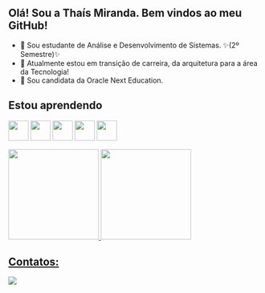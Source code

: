 ## Olá! Sou a Thaís Miranda. Bem vindos ao meu GitHub!
      
  <link rel="stylesheet" type='text/css' href="https://cdn.jsdelivr.net/gh/devicons/devicon@latest/devicon.min.css" />
              
          
<!--
**thaismiranda13/thaismiranda13** is a ✨ _special_ ✨ repository because its `README.md` (this file) appears on your GitHub profile.
-->

- :purple_heart: Sou estudante de Análise e Desenvolvimento de Sistemas. :sparkles:(2º Semestre):sparkles: 
- :purple_heart: Atualmente estou em transição de carreira, da arquitetura para a área da Tecnologia!
- :purple_heart: Sou candidata da Oracle Next Education.

## Estou aprendendo

<img loading="lazy" src="https://cdn.jsdelivr.net/gh/devicons/devicon/icons/java/java-original.svg" width="40" height="40"/> <img loading="lazy" src="https://cdn.jsdelivr.net/gh/devicons/devicon@latest/icons/python/python-plain.svg" width="40" height="40"/> <img loading="lazy" src="https://cdn.jsdelivr.net/gh/devicons/devicon@latest/icons/html5/html5-plain.svg" width="40" height="40" /> <img loading="lazy" src="https://cdn.jsdelivr.net/gh/devicons/devicon@latest/icons/css3/css3-plain.svg" width="40" height="40" /> <img loading="lazy" src="https://cdn.jsdelivr.net/gh/devicons/devicon@latest/icons/javascript/javascript-original.svg" width="40" height="40"/>
          
          
          

<div>
<a href="https://github.com/thaismiranda13">
<img loading="lazy" height="180em" src="https://github-readme-stats.vercel.app/api/top-langs/?username=thaismiranda13&layout=compact&langs_count=7&theme=dracula"/>
<img loading="lazy" height="180em" src="https://github-readme-stats.vercel.app/api?username=thaismiranda13&show_icons=true&theme=dracula&include_all_commits=true&count_private=true"/>
</div>
          

## Contatos:

<div>
<a href="https://www.linkedin.com/in/tcmiranda/" target="_blank"><img loading="lazy" src="https://img.shields.io/badge/-LinkedIn-%230077B5?style=for-the-badge&logo=linkedin&logoColor=white" target="_blank"></a>  
</div>          
          
